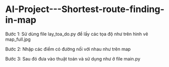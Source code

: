 # AI-Project---Shortest-route-finding-in-map

Bước 1: Sử dùng file lay_toa_do.py để lấy các tọa độ như trên hình vẽ map_full.jpg

Bước 2: Nhập các điểm có đường nối với nhau như trên map

Bước 3: Sau đó đưa vào thuật toán và sử dụng như ở file main.py

